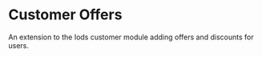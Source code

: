 Customer Offers
===============

An extension to the Iods customer module adding offers and discounts for users.
